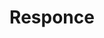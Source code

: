 ---
inv_num: 2019-027
add_credit:
url: 2019-027-responce
title: Responce
year: '2019'
display_year: '2019'
medium: CYMK print on magistra deluxe blueback 125gr. paper
dims:
pitch:
ps: Print for Lorenzo Sennis Presto label's 10th anniversary
live_url:
youtube:
related_code:
subheading:
download:
commission:
related:
layout: things-i-made
---